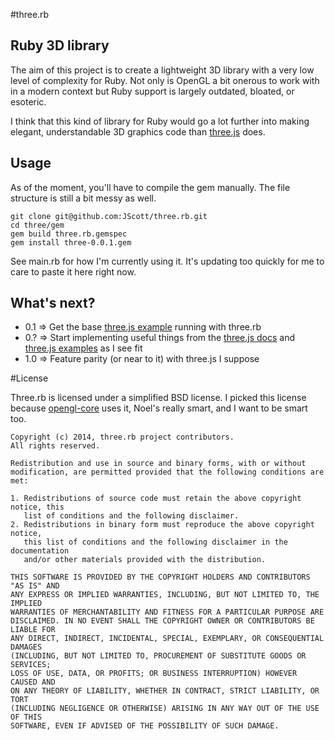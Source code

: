#three.rb

## Ruby 3D library

The aim of this project is to create a lightweight 3D library with a very low level of complexity for Ruby. Not only is OpenGL a bit onerous to work with in a modern context but Ruby support is largely outdated, bloated, or esoteric.

I think that this kind of library for Ruby would go a lot further into making elegant, understandable 3D graphics code than [three.js](https://github.com/mrdoob/three.js/) does.

## Usage

As of the moment, you'll have to compile the gem manually. The file structure is still a bit messy as well.

```
git clone git@github.com:JScott/three.rb.git
cd three/gem
gem build three.rb.gemspec
gem install three-0.0.1.gem
```

See main.rb for how I'm currently using it. It's updating too quickly for me to care to paste it here right now.

## What's next?

* 0.1 => Get the base [three.js example](http://jsfiddle.net/Gy4w7/) running with three.rb
* 0.? => Start implementing useful things from the [three.js docs](http://threejs.org/docs/) and [three.js examples](http://threejs.org/) as I see fit
* 1.0 => Feature parity (or near to it) with three.js I suppose

#License

Three.rb is licensed under a simplified BSD license. I picked this license because [opengl-core](https://github.com/nilium/ruby-opengl) uses it, Noel's really smart, and I want to be smart too.

    Copyright (c) 2014, three.rb project contributors.
    All rights reserved.

    Redistribution and use in source and binary forms, with or without
    modification, are permitted provided that the following conditions are met:

    1. Redistributions of source code must retain the above copyright notice, this
       list of conditions and the following disclaimer.
    2. Redistributions in binary form must reproduce the above copyright notice,
       this list of conditions and the following disclaimer in the documentation
       and/or other materials provided with the distribution. 

    THIS SOFTWARE IS PROVIDED BY THE COPYRIGHT HOLDERS AND CONTRIBUTORS "AS IS" AND
    ANY EXPRESS OR IMPLIED WARRANTIES, INCLUDING, BUT NOT LIMITED TO, THE IMPLIED
    WARRANTIES OF MERCHANTABILITY AND FITNESS FOR A PARTICULAR PURPOSE ARE
    DISCLAIMED. IN NO EVENT SHALL THE COPYRIGHT OWNER OR CONTRIBUTORS BE LIABLE FOR
    ANY DIRECT, INDIRECT, INCIDENTAL, SPECIAL, EXEMPLARY, OR CONSEQUENTIAL DAMAGES
    (INCLUDING, BUT NOT LIMITED TO, PROCUREMENT OF SUBSTITUTE GOODS OR SERVICES;
    LOSS OF USE, DATA, OR PROFITS; OR BUSINESS INTERRUPTION) HOWEVER CAUSED AND
    ON ANY THEORY OF LIABILITY, WHETHER IN CONTRACT, STRICT LIABILITY, OR TORT
    (INCLUDING NEGLIGENCE OR OTHERWISE) ARISING IN ANY WAY OUT OF THE USE OF THIS
    SOFTWARE, EVEN IF ADVISED OF THE POSSIBILITY OF SUCH DAMAGE.
